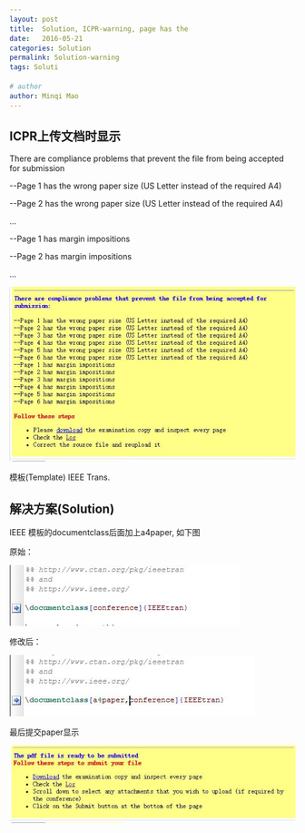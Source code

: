```yaml
---
layout: post
title:  Solution, ICPR-warning, page has the
date:   2016-05-21
categories: Solution
permalink: Solution-warning
tags: Soluti

# author
author: Minqi Mao
---
```


## ICPR上传文档时显示

There are compliance problems that prevent the file from being accepted for submission

--Page 1 has the wrong paper size (US Letter instead of the required A4)

--Page 2 has the wrong paper size (US Letter instead of the required A4)

...

--Page 1 has margin impositions

--Page 2 has margin impositions

...

![drawing](https://raw.githubusercontent.com/minqimao/minqimao.github.io/master/images/postsimage/2016/20160420201118.jpg)

模板(Template) IEEE Trans.

## 解决方案(Solution)

IEEE 模板的documentclass后面加上a4paper, 如下图

原始：

![drawing](https://raw.githubusercontent.com/minqimao/minqimao.github.io/master/images/postsimage/2016/20160421072734.jpg)

修改后：

![drawing](https://raw.githubusercontent.com/minqimao/minqimao.github.io/master/images/postsimage/2016/20160421072751.jpg)

最后提交paper显示

![drawing](https://raw.githubusercontent.com/minqimao/minqimao.github.io/master/images/postsimage/2016/20160420201036.jpg)